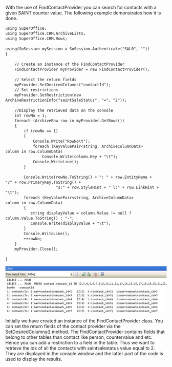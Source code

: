 <properties date="2016-05-11"
SortOrder="7"
/>

 

With the use of FindContactProvider you can search for contacts with a given SAINT counter value. The following example demonstrates how it is done.

```
using SuperOffice;
using SuperOffice.CRM.ArchiveLists;
using SuperOffice.CRM.Rows;
 
using(SoSession mySession = SoSession.Authenticate("SAL0", ""))
{
 
    // Create an instance of the FindContactProvider
    FindContactProvider myProvider = new FindContactProvider();
 
    // Select the return fields
    myProvider.SetDesiredColumns("contactId");
    // Set restrictions
    myProvider.SetRestriction(new
ArchiveRestrictionInfo("saintSaleStatus", "=", "2"));
 
    //Display the retrieved data on the console
    int rowNo = 1;
    foreach (ArchiveRow row in myProvider.GetRows())
    {
        if (rowNo == 1)
        {
            Console.Write("RowNo\t");
            foreach (KeyValuePair<string, ArchiveColumnData>
column in row.ColumnData)
                Console.Write(column.Key + "\t");
            Console.WriteLine();
        }
 
        Console.Write(rowNo.ToString() + ": " + row.EntityName +
"/" + row.PrimaryKey.ToString() + 
                      "s:" + row.StyleHint + " l:" + row.LinkHint +
"\t");
        foreach (KeyValuePair<string, ArchiveColumnData>
column in row.ColumnData)
        {
           string displayValue = column.Value != null ?
column.Value.ToString() : "-";
           Console.Write(displayValue + "\t");
        }
        Console.WriteLine();
        ++rowNo;
    }
    myProvider.Close();
 
}
```

 

 <img src="../Search%20for%20contacts%20with%20a%20given%20SAINT%20counter_files/image001.jpg" width="577" height="145" /> 

 

Initially we have created an instance of the FindContactProvider class. You can set the return fields of the contact provider via the SetDesiredColumns() method. The FindContactProvider contains fields that belong to other tables than contact like person, countervalue and etc. Hence you can add a restriction to a field in the table.  Thus we want to retrieve the ids of all the contacts with saintsalestatus value equal to 2. They are displayed in the console window and the latter part of the code is used to display the results.

 
